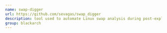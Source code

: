 ```yaml
---
name: swap-digger
url: https://github.com/sevagas/swap_digger
description: tool used to automate Linux swap analysis during post-exploitation or forensics. URL : https://github.com/sevagas/swap_digger Groups : blackarch blackarch-forensic
group: blackarch
---
```

